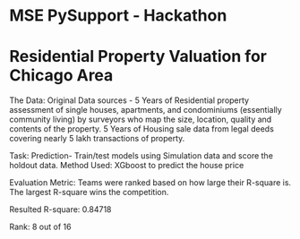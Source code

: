 # MSE PySupport - Hackathon
# Residential Property Valuation for Chicago Area
The Data: Original Data sources - 5 Years of Residential property assessment of single houses, apartments, and condominiums (essentially community living) by surveyors who map the size, location, quality and contents of the property. 5 Years of Housing sale data from legal deeds covering nearly 5 lakh transactions of property.

Task: Prediction- Train/test models using Simulation data and score the holdout data.
  Method Used: XGboost to predict the house price

Evaluation Metric: Teams were ranked based on how large their R-square is. The largest R-square wins the competition.

Resulted R-square: 0.84718

Rank: 8 out of 16

